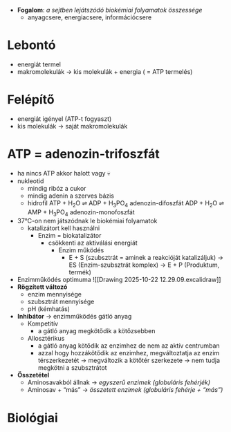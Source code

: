 - **Fogalom**: *a sejtben lejátszódó biokémiai folyamatok összessége*
	- anyagcsere, energiacsere, információcsere

# Lebontó
- energiát termel
- makromolekulák → kis molekulák + energia ( = ATP termelés)
# Felépítő
- energiát igényel (ATP-t fogyaszt)
- kis molekulák → saját makromolekulák

# ATP = adenozin-trifoszfát
- ha nincs ATP akkor halott vagy 💀
- nukleotid
	- mindig ribóz a cukor
	- mindig adenin a szerves bázis
	- hidrofil
		ATP + H$_2$O ⇌ ADP + H$_3$PO$_4$
				adenozin-difoszfát
		ADP + H$_2$O ⇌ AMP + H$_3$PO$_4$
				adenozin-monofoszfát
- 37°C-on nem játszódnak le biokémiai folyamatok
	- katalizátort kell használni
		- Enzim = biokatalizátor
			- csökkenti az aktiválási energiát
				- Enzim működés
					- E + S (szubsztrát = aminek a reakcióját katalizáljuk) → ES (Enzim-szubsztrát komplex) → E + P (Produktum, termék)
- Enzimműködés optimuma
![[Drawing 2025-10-22 12.29.09.excalidraw]]
- **Rögzített változó**
	- enzim mennyisége
	- szubsztrát mennyisége
	- pH (kémhatás)
- **Inhibátor** → enzimműködés gátló anyag
	- Kompetitív
		- a gátló anyag megkötődik a kötőzsebben
	- Allosztérikus
		- a gátló anyag kötődik az enzimhez de nem az aktív centrumban
		- azzal hogy hozzákötődik az enzimhez, megváltoztatja az enzim térszerkezetét → megváltozik a kötőtér szerkezete → nem tudja megkötni a szubsztrátot
- **Összetétel**
	- Aminosavakból állnak → *egyszerű enzimek (globuláris fehérjék)*
	- Aminosav + “más” → *összetett enzimek (globuláris fehérje + “más”)*

# Biológiai